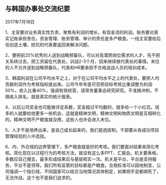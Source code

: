 ## 与韩国办事处交流纪要

2017年7月18日



1、主官要对业务真实性负责，聚焦有利润的增长，有现金流的利润。账务要对真实记账承担责任。资金管理、账务管理、审计的责任是多产粮食。一线主官要给后任创造土壤，挖坑的代表要返回来解决问题。

2、要把前25%优秀的人送到战略预备队，可以对高潜质岗位需求的人才，先不把关系转过去，把工资留在代表处，训战2-3个月，回来继续做代表处的事情。末位的人不允许送到战略预备队，代表和HR要承担不合格送战人员的培训成本。

3、韩国利润在公司平均水平之上，对于在公司平均水平之上的代表处，要把人均贡献利润作为考核指标提出来。公司今年年底可否把目标考核比重调整为利润50%，收入比重40%，强调有效经营，请常务董事会研究研究。不准搞冲刺，不搞收入排名，就是真实的统计报表。

4、以后公司奖金也可能做评定系数，奖金超过平均数的，就多给一个小红花。钱多的人就要给他更多一些机会，这就是精神文明，精神文明和物质文明是互相转化的。精神文明不产粮食就没用，这些人也许会进入末位。

5、人才不是培养出来，是自己成长起来的，我们是选拔制，干部要从有成功项目管理经验的人中选拔。

6、内、外合规的边界管理下，多产粮食就是好的考核。我们要面对结果来简化考核。简化现在以过程行为的考核方法，就没有这么多PPT、汇报会。机关要表格，多数应自己搜去，最多形成结果后与基层核实一次。机关是平台，平台是支持服务，平台不是领导。我们所有监管的目标都是产粮食。合规标准可以因地制宜，公司强调一个指引线，不同国家可以结合当地情况具体制定，如果把手足都绑死了，无法作战，这个也不是我们追求的。
